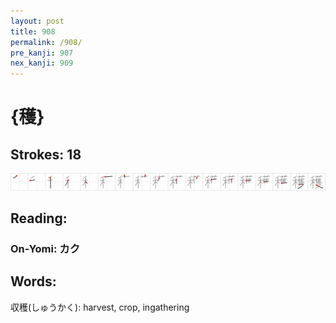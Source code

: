 ```yaml
---
layout: post
title: 908
permalink: /908/
pre_kanji: 907
nex_kanji: 909
---
```


# {穫}

## Strokes: 18

<div class="stroke"><img src="../images/E7A9AB.png" /></div>

## Reading:

### On-Yomi: カク

## Words:

収穫(しゅうかく): harvest, crop, ingathering
